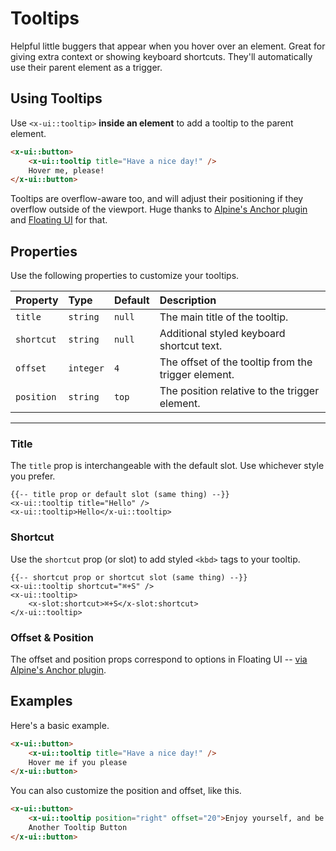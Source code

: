 # Tooltips

Helpful little buggers that appear when you hover over an element. Great for giving extra context or showing keyboard shortcuts. They'll automatically use
their parent element as a trigger.

## Using Tooltips

Use `<x-ui::tooltip>` **inside an element** to add a tooltip to the parent element.

```html +demo
<x-ui::button>
    <x-ui::tooltip title="Have a nice day!" />
    Hover me, please!
</x-ui::button>
```

Tooltips are overflow-aware too, and will adjust their positioning if they overflow
outside of the viewport. Huge thanks to [Alpine's Anchor plugin](https://alpinejs.dev/plugins/anchor#positioning) and [Floating UI](https://floating-ui.com) for that.

## Properties

Use the following properties to customize your tooltips.

| Property | Type | Default | Description |
|:---|:---|:---|:---|
| `title` | `string` | `null` | The main title of the tooltip. |
| `shortcut` | `string` | `null` | Additional styled keyboard shortcut text. |
| `offset` | `integer` | `4` | The offset of the tooltip from the trigger element. |
| `position` | `string` | `top` | The position relative to the trigger element. |

---

### Title
The `title` prop is interchangeable with the default slot. Use whichever style you prefer.

```blade
{{-- title prop or default slot (same thing) --}}
<x-ui::tooltip title="Hello" />
<x-ui::tooltip>Hello</x-ui::tooltip>
```

### Shortcut
Use the `shortcut` prop (or slot) to add styled `<kbd>` tags to your tooltip.

```blade
{{-- shortcut prop or shortcut slot (same thing) --}}
<x-ui::tooltip shortcut="⌘+S" />
<x-ui::tooltip>
    <x-slot:shortcut>⌘+S</x-slot:shortcut>
</x-ui::tooltip>
```

### Offset & Position
The offset and position props correspond to options in Floating UI -- [via Alpine's Anchor plugin](https://alpinejs.dev/plugins/anchor#positioning).


## Examples

Here's a basic example.
```html +demo
<x-ui::button>
    <x-ui::tooltip title="Have a nice day!" />
    Hover me if you please
</x-ui::button>
```

You can also customize the position and offset, like this.
```html +demo
<x-ui::button>
    <x-ui::tooltip position="right" offset="20">Enjoy yourself, and be happy.</x-ui::tooltip>
    Another Tooltip Button
</x-ui::button>
